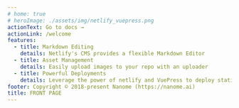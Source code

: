 ```yaml
---
# home: true
# heroImage: ./assets/img/netlify_vuepress.png
actionText: Go to docs →
actionLink: /welcome
features:
  - title: Markdown Editing
    details: Netlify's CMS provides a flexible Markdown Editor
  - title: Asset Management
    details: Easily upload images to your repo with an uploader
  - title: Powerful Deployments
    details: Leverage the power of netlify and VuePress to deploy statically
footer: Copyright © 2018-present Nanome (https://nanome.ai)
title: FRONT PAGE
---
```

